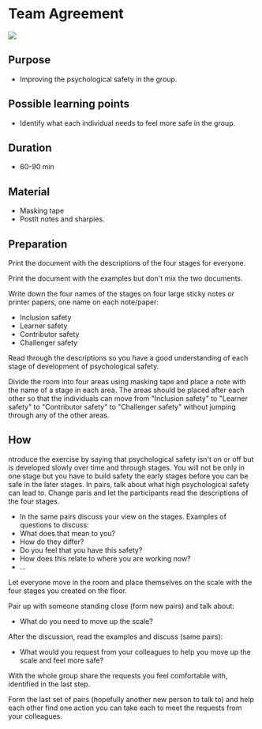 # Team Agreement
<img src="images/4-stages-of-psychological-safety.png" >

## Purpose
-  Improving the psychological safety in the group.

## Possible learning points
-  Identify what each individual needs to feel more safe in the group.

## Duration
-  60-90 min

## Material
-  Masking tape
-  PostIt notes and sharpies.

## Preparation
Print the document with the descriptions of the four stages for everyone.

Print the document with the examples but don't mix the two documents.

Write down the four names of the stages on four large sticky notes or printer papers, one name on each note/paper:
- Inclusion safety
- Learner safety
- Contributor safety
- Challenger safety

Read through the descriptions so you have a good understanding of each stage of development of psychological safety.

Divide the room into four areas using masking tape and place a note with the name of a stage in each area. The areas should be placed after each other so that the individuals can move from "Inclusion safety" to "Learner safety" to "Contributor safety" to "Challenger safety" without jumping through any of the other areas.

## How
ntroduce the exercise by saying that psychological safety isn't on or off but is developed slowly over time and through stages. You will not be only in one stage but you have to build safety the early stages before you can be safe in the later stages.
In pairs, talk about what high psychological safety can lead to.
Change paris and let the participants read the descriptions of the four stages.
- In the same pairs discuss your view on the stages. Examples of questions to discuss:
- What does that mean to you?
- How do they differ?
- Do you feel that you have this safety?
- How does this relate to where you are working now?
- ...

Let everyone move in the room and place themselves on the scale with the four stages you created on the floor.

Pair up with someone standing close (form new pairs) and talk about:
- What do you need to move up the scale?

After the discussion, read the examples and discuss (same pairs):
- What would you request from your colleagues to help you move up the scale and feel more safe?

With the whole group share the requests you feel comfortable with, identified in the last step.

Form the last set of pairs (hopefully another new person to talk to) and help each other find one action you can take each to meet the requests from your colleagues.
